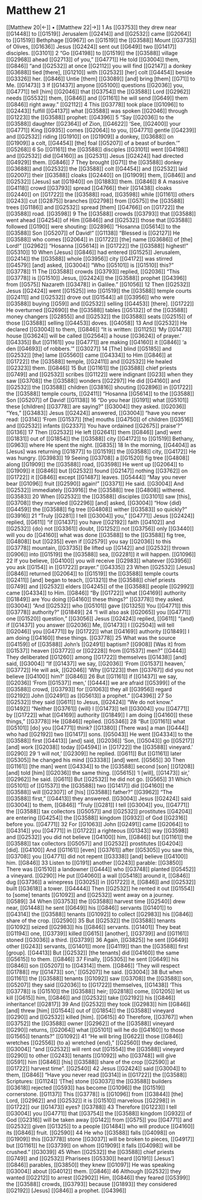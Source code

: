 # Matthew 21
[[Matthew 20|←]] • [[Matthew 22|→]]
1 As [[G3753]] they drew near [[G1448]] to [[G1519]] Jerusalem [[G2414]] and [[G2532]] came [[G2064]] to [[G1519]] Bethphage [[G967]] on [[G1519]] the [[G3588]] Mount [[G3735]] of Olives, [[G1636]] Jesus [[G2424]] sent out [[G649]] two [[G1417]] disciples. [[G3101]] 
2 “Go [[G4198]] to [[G1519]] the [[G3588]] village [[G2968]] ahead [[G2713]] of you,” [[G4771]] He told [[G3004]] them, [[G846]] “and [[G2532]] at once [[G2112]] you will find [[G2147]] a donkey [[G3688]] tied [there], [[G1210]] with [[G2532]] [her] colt [[G4454]] beside [[G3326]] her. [[G846]] Untie [them] [[G3089]] [and] bring [them] [[G71]] to Me. [[G1473]] 
3 If [[G1437]] anyone [[G5100]] questions [[G2036]] you, [[G4771]] tell [him] [[G2046]] that [[G3754]] the [[G3588]] Lord [[G2962]] needs [[G5532]] them, [[G846]] and [[G1161]] he will send [[G649]] them [[G846]] right away.” [[G2112]] 
4 This [[G3778]] took place [[G1096]] to [[G2443]] fulfill [[G4137]] what [[G3588]] was spoken [[G2046]] through [[G1223]] the [[G3588]] prophet: [[G4396]] 
5 “Say [[G2036]] to the [[G3588]] daughter [[G2364]] of Zion, [[G4622]] ‘See, [[G2400]] your [[G4771]] King [[G935]] comes [[G2064]] to you, [[G4771]] gentle [[G4239]] and [[G2532]] riding [[G1910]] on [[G1909]] a donkey, [[G3688]] on [[G1909]] a colt, [[G4454]] [the] foal [[G5207]] of a beast of burden.’” [[G5268]] 
6 So [[G1161]] the [[G3588]] disciples [[G3101]] went [[G4198]] and [[G2532]] did [[G4160]] as [[G2531]] Jesus [[G2424]] had directed [[G4929]] them. [[G846]] 
7 They brought [[G71]] the [[G3588]] donkey [[G3688]] and [[G2532]] the [[G3588]] colt [[G4454]] and [[G2532]] laid [[G2007]] their [[G3588]] cloaks [[G2440]] on [[G1909]] them, [[G846]] and [[G2532]] [Jesus] sat [[G1940]] on [[G1883]] them. [[G846]] 
8 A massive [[G4118]] crowd [[G3793]] spread [[G4766]] their [[G1438]] cloaks [[G2440]] on [[G1722]] the [[G3588]] road, [[G3598]] while [[G1161]] others [[G243]] cut [[G2875]] branches [[G2798]] from [[G575]] the [[G3588]] trees [[G1186]] and [[G2532]] spread [them] [[G4766]] on [[G1722]] the [[G3588]] road. [[G3598]] 
9 The [[G3588]] crowds [[G3793]] that [[G3588]] went ahead [[G4254]] of Him [[G846]] and [[G2532]] those that [[G3588]] followed [[G190]] were shouting: [[G2896]] “Hosanna [[G5614]] to the [[G3588]] Son [[G5207]] of David!” [[G1138]] “Blessed is [[G2127]] He [[G3588]] who comes [[G2064]] in [[G1722]] [the] name [[G3686]] of [the] Lord!” [[G2962]] “Hosanna [[G5614]] in [[G1722]] the [[G3588]] highest!” [[G5310]] 
10 When [Jesus] [[G846]] had entered [[G1525]] Jerusalem, [[G2414]] the [[G3588]] whole [[G3956]] city [[G4172]] was stirred [[G4579]] [and] asked, [[G3004]] “Who [[G5101]] is [[G1510]] this?” [[G3778]] 
11 The [[G3588]] crowds [[G3793]] replied, [[G2036]] “This [[G3778]] is [[G1510]] Jesus, [[G2424]] the [[G3588]] prophet [[G4396]] from [[G575]] Nazareth [[G3478]] in Galilee.” [[G1056]] 
12 Then [[G2532]] Jesus [[G2424]] went [[G1525]] into [[G1519]] the [[G3588]] temple courts [[G2411]] and [[G2532]] drove out [[G1544]] all [[G3956]] who were [[G3588]] buying [[G59]] and [[G2532]] selling [[G4453]] [there]. [[G1722]] He overturned [[G2690]] the [[G3588]] tables [[G5132]] of the [[G3588]] money changers [[G2855]] and [[G2532]] the [[G3588]] seats [[G2515]] of those [[G3588]] selling [[G4453]] doves. [[G4058]] 
13 And [[G2532]] He declared [[G3004]] to them, [[G846]] “It is written: [[G1125]] ‘My [[G1473]] house [[G3624]] will be called [[G2564]] a house [[G3624]] of prayer.’ [[G4335]] But [[G1161]] you [[G4771]] are making [[G4160]] it [[G846]] ‘a den [[G4693]] of robbers.’” [[G3027]] 
14 [The] blind [[G5185]] and [[G2532]] [the] lame [[G5560]] came [[G4334]] to Him [[G846]] at [[G1722]] the [[G3588]] temple, [[G2411]] and [[G2532]] He healed [[G2323]] them. [[G846]] 
15 But [[G1161]] the [[G3588]] chief priests [[G749]] and [[G2532]] scribes [[G1122]] were indignant [[G23]] when they saw [[G3708]] the [[G3588]] wonders [[G2297]] He did [[G4160]] and [[G2532]] the [[G3588]] children [[G3816]] shouting [[G2896]] in [[G1722]] the [[G3588]] temple courts, [[G2411]] “Hosanna [[G5614]] to the [[G3588]] Son [[G5207]] of David! [[G1138]] 
16 “Do you hear [[G191]] what [[G5101]] these [children] [[G3778]] are saying?” [[G3004]] they asked. [[G2036]] “Yes,” [[G3483]] Jesus [[G2424]] answered, [[G3004]] “have you never read: [[G314]] ‘From [[G1537]] [the] mouths [[G4750]] of children [[G3516]] and [[G2532]] infants [[G2337]] You have ordained [[G2675]] praise’?” [[G136]] 
17 Then [[G2532]] He left [[G2641]] them [[G846]] [and] went [[G1831]] out of [[G1854]] the [[G3588]] city [[G4172]] to [[G1519]] Bethany, [[G963]] where He spent the night. [[G835]] 
18 In the morning, [[G4404]] as [Jesus] was returning [[G1877]] to [[G1519]] the [[G3588]] city, [[G4172]] He was hungry. [[G3983]] 
19 Seeing [[G3708]] a [[G1520]] fig tree [[G4808]] along [[G1909]] the [[G3588]] road, [[G3598]] He went up [[G2064]] to [[G1909]] it [[G846]] but [[G2532]] found [[G2147]] nothing [[G3762]] on [[G1722]] it [[G846]] except [[G1487]] leaves. [[G5444]] “May you never bear [[G1096]] fruit [[G2590]] again!” [[G3371]] He said. [[G3004]] And [[G2532]] immediately [[G3916]] the [[G3588]] tree [[G4808]] withered. [[G3583]] 
20 When [[G2532]] the [[G3588]] disciples [[G3101]] saw [this], [[G3708]] they marveled [[G2296]] [and] asked, [[G3004]] “How {did} [[G4459]] the [[G3588]] fig tree [[G4808]] wither [[G3583]] so quickly?” [[G3916]] 
21 “Truly [[G281]] I tell [[G3004]] you,” [[G4771]] Jesus [[G2424]] replied, [[G611]] “if [[G1437]] you have [[G2192]] faith [[G4102]] and [[G2532]] {do} not [[G3361]] doubt, [[G1252]] not [[G3756]] only [[G3440]] will you do [[G4160]] what was done [[G3588]] to the [[G3588]] fig tree, [[G4808]] but [[G235]] even if [[G2579]] you say [[G2036]] to this [[G3778]] mountain, [[G3735]] Be lifted up [[G142]] and [[G2532]] thrown [[G906]] into [[G1519]] the [[G3588]] sea, [[G2281]] it will happen. [[G1096]] 
22 If you believe, [[G4100]] you will receive [[G2983]] whatever [[G3956]] you ask [[G154]] in [[G1722]] prayer.” [[G4335]] 
23 When [[G2532]] [Jesus] [[G846]] returned [[G2064]] to [[G1519]] the [[G3588]] temple courts [[G2411]] [and] began to teach, [[G1321]] the [[G3588]] chief priests [[G749]] and [[G2532]] elders [[G4245]] of the [[G3588]] people [[G2992]] came [[G4334]] to Him. [[G846]] “By [[G1722]] what [[G4169]] authority [[G1849]] are You doing [[G4160]] these things?” [[G3778]] they asked. [[G3004]] “And [[G2532]] who [[G5101]] gave [[G1325]] You [[G4771]] this [[G3778]] authority?” [[G1849]] 
24 “I will also ask [[G2065]] you [[G4771]] one [[G1520]] question,” [[G3056]] Jesus [[G2424]] replied, [[G611]] “{and} if [[G1437]] you answer [[G2036]] Me, [[G1473]] I [[G2504]] will tell [[G2046]] you [[G4771]] by [[G1722]] what [[G4169]] authority [[G1849]] I am doing [[G4160]] these things. [[G3778]] 
25 What was the source [[G4159]] of [[G3588]] John’s [[G2491]] baptism? [[G908]] [Was it] from [[G1537]] heaven [[G3772]] or [[G2228]] from [[G1537]] men?” [[G444]] They deliberated [[G1260]] among [[G1722]] themselves [[G1438]] [and] said, [[G3004]] “If [[G1437]] we say, [[G2036]] ‘From [[G1537]] heaven,’ [[G3772]] He will ask, [[G2046]] ‘Why [[G1223]] then [[G3767]] did you not believe [[G4100]] him?’ [[G846]] 
26 But [[G1161]] if [[G1437]] we say, [[G2036]] ‘From [[G1537]] men,’ [[G444]] we are afraid [[G5399]] of the [[G3588]] crowd, [[G3793]] for [[G1063]] they all [[G3956]] regard [[G2192]] John [[G2491]] as [[G5613]] a prophet.” [[G4396]] 
27 So [[G2532]] they said [[G611]] to Jesus, [[G2424]] “We do not know.” [[G1492]] “Neither [[G3761]] {will} I [[G1473]] tell [[G3004]] you [[G4771]] by [[G1722]] what [[G4169]] authority [[G1849]] I am doing [[G4160]] these things,” [[G3778]] He [[G846]] replied. [[G5346]] 
28 “But [[G1161]] what [[G5101]] [do] you [[G4771]] think? [[G1380]] [There was] a man [[G444]] who had [[G2192]] two [[G1417]] sons. [[G5043]] He went [[G4334]] to the [[G3588]] first [[G4413]] [and] said, [[G2036]] ‘Son, [[G5043]] go [[G5217]] [and] work [[G2038]] today [[G4594]] in [[G1722]] the [[G3588]] vineyard.’ [[G290]] 
29 ‘I will not,’ [[G2309]] he replied. [[G611]] But [[G1161]] later [[G5305]] he changed his mind [[G3338]] [and] went. [[G565]] 
30 Then [[G1161]] [the man] went [[G4334]] to the [[G3588]] second [son] [[G1208]] [and] told [him] [[G2036]] the same thing. [[G5615]] ‘I [will], [[G1473]] sir,’ [[G2962]] he said. [[G611]] But [[G2532]] he did not go. [[G565]] 
31 Which [[G5101]] of [[G1537]] the [[G3588]] two [[G1417]] did [[G4160]] the [[G3588]] will [[G2307]] of [his] [[G3588]] father?” [[G3962]] “The [[G3588]] first,” [[G4413]] they answered. [[G3004]] Jesus [[G2424]] said [[G3004]] to them, [[G846]] “Truly [[G281]] I tell [[G3004]] you, [[G4771]] the [[G3588]] tax collectors [[G5057]] and [[G2532]] prostitutes [[G4204]] are entering [[G4254]] the [[G3588]] kingdom [[G932]] of God [[G2316]] before you. [[G4771]] 
32 For [[G1063]] John [[G2491]] came [[G2064]] to [[G4314]] you [[G4771]] in [[G1722]] a righteous [[G1343]] way [[G3598]] and [[G2532]] you did not believe [[G4100]] him, [[G846]] but [[G1161]] the [[G3588]] tax collectors [[G5057]] and [[G2532]] prostitutes [[G4204]] [did]. [[G4100]] And [[G1161]] [even] [[G3761]] after [[G5305]] you saw this, [[G3708]] you [[G4771]] did not repent [[G3338]] [and] believe [[G4100]] him. [[G846]] 
33 Listen to [[G191]] another [[G243]] parable: [[G3850]] There was [[G1510]] a landowner [[G444]] who [[G3748]] planted [[G5452]] a vineyard. [[G290]] He put [[G4060]] a wall [[G5418]] around it, [[G846]] dug [[G3736]] a winepress [[G3025]] in [[G1722]] it, [[G846]] and [[G2532]] built [[G3618]] a tower. [[G4444]] Then [[G2532]] he rented it out [[G1554]] to [some] tenants [[G1092]] and [[G2532]] went away on a journey. [[G589]] 
34 When [[G3753]] the [[G3588]] harvest time [[G2540]] drew near, [[G1448]] he sent [[G649]] his [[G846]] servants [[G1401]] to [[G4314]] the [[G3588]] tenants [[G1092]] to collect [[G2983]] his [[G846]] share of the crop. [[G2590]] 
35 But [[G2532]] the [[G3588]] tenants [[G1092]] seized [[G2983]] his [[G846]] servants. [[G1401]] They beat [[G1194]] one, [[G3739]] killed [[G615]] [another], [[G3739]] and [[G1161]] stoned [[G3036]] a third. [[G3739]] 
36 Again, [[G3825]] he sent [[G649]] other [[G243]] servants, [[G1401]] more [[G4119]] than the [[G3588]] first [group]. [[G4413]] But [[G2532]] [the tenants] did [[G4160]] the same [[G5615]] to them. [[G846]] 
37 Finally, [[G5305]] he sent [[G649]] his [[G846]] son [[G5207]] to [[G4314]] them. [[G846]] ‘They will respect [[G1788]] my [[G1473]] son,’ [[G5207]] he said. [[G3004]] 
38 But when [[G1161]] the [[G3588]] tenants [[G1092]] saw [[G3708]] the [[G3588]] son, [[G5207]] they said [[G2036]] to [[G1722]] themselves, [[G1438]] ‘This [[G3778]] is [[G1510]] the [[G3588]] heir; [[G2818]] come, [[G1205]] let us kill [[G615]] him, [[G846]] and [[G2532]] take [[G2192]] his [[G846]] inheritance! [[G2817]] 
39 And [[G2532]] they took [[G2983]] him [[G846]] [and] threw [him] [[G1544]] out of [[G1854]] the [[G3588]] vineyard [[G290]] and [[G2532]] killed [him]. [[G615]] 
40 Therefore, [[G3767]] when [[G3752]] the [[G3588]] owner [[G2962]] of the [[G3588]] vineyard [[G290]] returns, [[G2064]] what [[G5101]] will he do [[G4160]] to those [[G1565]] tenants?” [[G1092]] 
41 “He will bring [[G622]] those [[G846]] wretches [[G2556]] {to a} wretched {end},” [[G2560]] they declared, [[G3004]] “and [[G2532]] will rent out [[G1554]] the [[G3588]] vineyard [[G290]] to other [[G243]] tenants [[G1092]] who [[G3748]] will give [[G591]] him [[G846]] [his] [[G3588]] share of the crop [[G2590]] at [[G1722]] harvest time”. [[G2540]] 
42 Jesus [[G2424]] said [[G3004]] to them, [[G846]] “Have you never read [[G314]] in [[G1722]] the [[G3588]] Scriptures: [[G1124]] ‘[The] stone [[G3037]] the [[G3588]] builders [[G3618]] rejected [[G593]] has become [[G1096]] the [[G1519]] cornerstone. [[G1137]] This [[G3778]] is [[G1096]] from [[G3844]] [the] Lord, [[G2962]] and [[G2532]] it is [[G1510]] marvelous [[G2298]] in [[G1722]] our [[G1473]] eyes? [[G3788]] 
43 Therefore [[G1223]] I tell [[G3004]] you [[G4771]] that [[G3754]] the [[G3588]] kingdom [[G932]] of God [[G2316]] will be taken away [[G142]] from [[G575]] you [[G4771]] and [[G2532]] given [[G1325]] to a people [[G1484]] who will produce [[G4160]] its [[G846]] fruit. [[G2590]] 
44 He who [[G3588]] falls [[G4098]] on [[G1909]] this [[G3778]] stone [[G3037]] will be broken to pieces, [[G4917]] but [[G1161]] he [[G3739]] on whom [[G1909]] it falls [[G4098]] will be crushed.” [[G3039]] 
45 When [[G2532]] the [[G3588]] chief priests [[G749]] and [[G2532]] Pharisees [[G5330]] heard [[G191]] [Jesus’] [[G846]] parables, [[G3850]] they knew [[G1097]] He was speaking [[G3004]] about [[G4012]] them. [[G846]] 
46 Although [[G2532]] they wanted [[G2212]] to arrest [[G2902]] Him, [[G846]] they feared [[G5399]] the [[G3588]] crowds, [[G3793]] because [[G1893]] they considered [[G2192]] [Jesus] [[G846]] a prophet. [[G4396]] 
